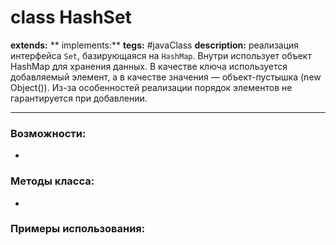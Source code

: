 # class HashSet
**extends:** 
** implements:** 
**tegs:** #javaClass
**description:** реализация интерфейса `Set`, базирующаяся на `HashMap`. Внутри использует объект HashMap для хранения данных. В качестве ключа используется добавляемый элемент, а в качестве значения — объект-пустышка (new Object()). Из-за особенностей реализации порядок элементов не гарантируется при добавлении.

---
### Возможности:
- 
### Методы класса:
- 

### Примеры использования:
